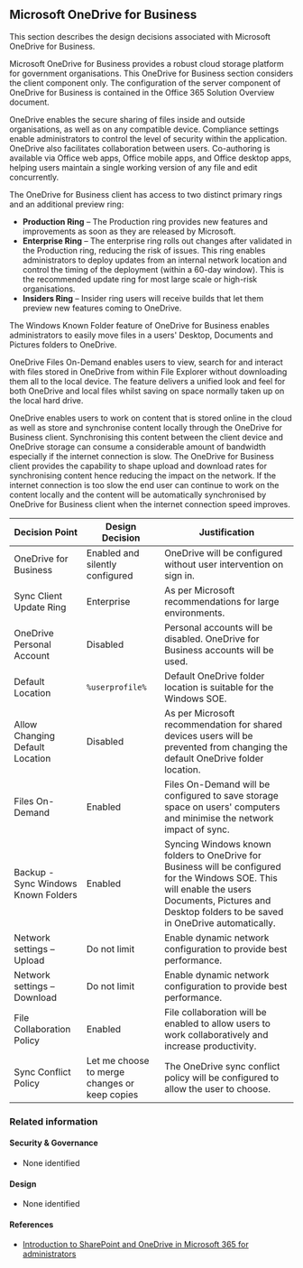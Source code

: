 Microsoft OneDrive for Business
---

This section describes the design decisions associated with Microsoft OneDrive for Business.

Microsoft OneDrive for Business provides a robust cloud storage platform for government organisations. This OneDrive for Business section considers the client component only. The configuration of the server component of OneDrive for Business is contained in the Office 365 Solution Overview document.

OneDrive enables the secure sharing of files inside and outside organisations, as well as on any compatible device. Compliance settings enable administrators to control the level of security within the application. OneDrive also facilitates collaboration between users. Co-authoring is available via Office web apps, Office mobile apps, and Office desktop apps, helping users maintain a single working version of any file and edit concurrently.

The OneDrive for Business client has access to two distinct primary rings and an additional preview ring:

* **Production Ring** – The Production ring provides new features and improvements as soon as they are released by Microsoft.
* **Enterprise Ring** – The enterprise ring rolls out changes after validated in the Production ring, reducing the risk of issues. This ring enables administrators to deploy updates from an internal network location and control the timing of the deployment (within a 60-day window). This is the recommended update ring for most large scale or high-risk organisations.
* **Insiders Ring** – Insider ring users will receive builds that let them preview new features coming to OneDrive.

The Windows Known Folder feature of OneDrive for Business enables administrators to easily move files in a users' Desktop, Documents and Pictures folders to OneDrive.

OneDrive Files On-Demand enables users to view, search for and interact with files stored in OneDrive from within File Explorer without downloading them all to the local device. The feature delivers a unified look and feel for both OneDrive and local files whilst saving on space normally taken up on the local hard drive.

OneDrive enables users to work on content that is stored online in the cloud as well as store and synchronise content locally through the OneDrive for Business client. Synchronising this content between the client device and OneDrive storage can consume a considerable amount of bandwidth especially if the internet connection is slow. The OneDrive for Business client provides the capability to shape upload and download rates for synchronising content hence reducing the impact on the network. If the internet connection is too slow the end user can continue to work on the content locally and the content will be automatically synchronised by OneDrive for Business client when the internet connection speed improves.


| Decision Point                      | Design Decision                               | Justification                                                                                                                                                                                            |
|-------------------------------------|-----------------------------------------------|----------------------------------------------------------------------------------------------------------------------------------------------------------------------------------------------------------|
| OneDrive for Business               | Enabled and silently configured               | OneDrive will be configured without user intervention on sign in.                                                                                                                                        |
| Sync Client Update Ring             | Enterprise                                    | As per Microsoft recommendations for large environments.                                                                                                                                                 |
| OneDrive Personal Account           | Disabled                                      | Personal accounts will be disabled. OneDrive for Business accounts will be used.                                                                                                                         |
| Default Location                    | `%userprofile%`                               | Default OneDrive folder location is suitable for the Windows SOE.                                                                                                                                        |
| Allow Changing Default Location     | Disabled                                      | As per Microsoft recommendation for shared devices users will be prevented from changing the default OneDrive folder location.                                                                           |
| Files On-Demand                     | Enabled                                       | Files On-Demand will be configured to save storage space on users' computers and minimise the network impact of sync.                                                                                    |
| Backup - Sync Windows Known Folders | Enabled                                       | Syncing Windows known folders to OneDrive for Business will be configured for the Windows SOE. This will enable the users Documents, Pictures and Desktop folders to be saved in OneDrive automatically. |
| Network settings – Upload           | Do not limit                                  | Enable dynamic network configuration to provide best performance.                                                                                                                                         |
| Network settings – Download         | Do not limit                                  | Enable dynamic network configuration to provide best performance.                                                                                                                                         |
| File Collaboration Policy           | Enabled                                       | File collaboration will be enabled to allow users to work collaboratively and increase productivity.                                                                                                     |
| Sync Conflict Policy                | Let me choose to merge changes or keep copies | The OneDrive sync conflict policy will be configured to allow the user to choose.                                                                                                                        |



### Related information

#### Security & Governance

* None identified

#### Design

* None identified

#### References

* [Introduction to SharePoint and OneDrive in Microsoft 365 for administrators](https://learn.microsoft.com/sharepoint/introduction)
